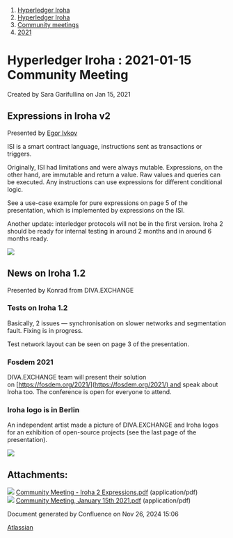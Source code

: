 1. [Hyperledger Iroha](index.html)
2. [Hyperledger Iroha](Hyperledger-Iroha_20873224.html)
3. [Community meetings](Community-meetings_21012606.html)
4. [2021](2021_21017536.html)

# Hyperledger Iroha : 2021-01-15 Community Meeting

Created by Sara Garifullina on Jan 15, 2021

## Expressions in Iroha v2

Presented by [Egor Ivkov](https://lf-hyperledger.atlassian.net/wiki/people/5dd9631c1cf3c20ef5ff9f0f?ref=confluence)

ISI is a smart contract language, instructions sent as transactions or triggers.

Originally, ISI had limitations and were always mutable. Expressions, on the other hand, are immutable and return a value. Raw values and queries can be executed. Any instructions can use expressions for different conditional logic.

See a use-case example for pure expressions on page 5 of the presentation, which is implemented by expressions on the ISI.

Another update: interledger protocols will not be in the first version. Iroha 2 should be ready for internal testing in around 2 months and in around 6 months ready. 

[![](attachments/thumbnails/21012883/21017537)](attachments/21012883/21017537.pdf)

## News on Iroha 1.2

Presented by Konrad from DIVA.EXCHANGE

### Tests on Iroha 1.2

Basically, 2 issues — synchronisation on slower networks and segmentation fault. Fixing is in progress.

Test network layout can be seen on page 3 of the presentation. 

### Fosdem 2021

DIVA.EXCHANGE team will present their solution on [https://fosdem.org/2021/](https://fosdem.org/2021/) and speak about Iroha too. The conference is open for everyone to attend. 

### Iroha logo is in Berlin

An independent artist made a picture of DIVA.EXCHANGE and Iroha logos for an exhibition of open-source projects (see the last page of the presentation).

[![](attachments/thumbnails/21012883/21017538)](attachments/21012883/21017538.pdf)

## Attachments:

![](images/icons/bullet_blue.gif) [Community Meeting - Iroha 2 Expressions.pdf](attachments/21012883/21017537.pdf) (application/pdf)  
![](images/icons/bullet_blue.gif) [Community Meeting, January 15th 2021.pdf](attachments/21012883/21017538.pdf) (application/pdf)

Document generated by Confluence on Nov 26, 2024 15:06

[Atlassian](http://www.atlassian.com/)
